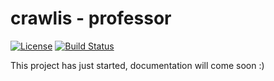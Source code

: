 # crawlis - professor

[![License](https://img.shields.io/badge/License-Apache%202.0-blue.svg)](https://opensource.org/licenses/Apache-2.0)
[![Build Status](https://travis-ci.com/crawlis/professor.svg?branch=master)](https://travis-ci.com/github/crawlis/professor)

This project has just started, documentation will come soon :)
